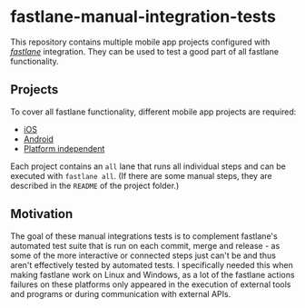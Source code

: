 # fastlane-manual-integration-tests

This repository contains multiple mobile app projects configured with [_fastlane_](https://fastlane.tools) integration. They can be used to test a good part of all fastlane functionality.

## Projects

To cover all fastlane functionality, different mobile app projects are required:

- [iOS](ios/)
- [Android](android/)
- [Platform independent](general/)

Each project contains an `all` lane that runs all individual steps and can be executed with `fastlane all`. (If there are some manual steps, they are described in the `README` of the project folder.)

## Motivation

The goal of these manual integrations tests is to complement fastlane's automated test suite that is run on each commit, merge and release - as some of the more interactive or connected steps just can't be and thus aren't effectively tested by automated tests. I specifically needed this when making fastlane work on Linux and Windows, as a lot of the fastlane actions failures on these platforms only appeared in the execution of external tools and programs or during communication with external APIs.
